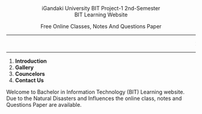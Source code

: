 <html>
<title>Website</title>
<link rel="stylesheet"type="text/css" href="styles09.css">
<center>
<p9>iGandaki University BIT Project-1 2nd-Semester</p9>
<br>
<p0>BIT Learning Website</p0><br>

<p7>Free Online Classes, Notes And Questions Paper</p7>
<hr>
<marquee>
<p1>2022-1st Semster Fall Questions Paper is published.
</p1>
</marquee>
</center>
<hr>
<body>
<section width="100px" length="200px">
<div class="menu">
<ol>
<li><strong>Introduction</strong></li>
<li><strong>Gallery</strong></li>
<li><strong>Councelors</strong></li>
<li><strong>Contact Us</strong></li>
</ol>
</div>
</section>
</body>
<p2>Welcome to Bachelor in Information Technology (BIT) Learning website. <br>Due to the Natural Disasters and Influences the online class, notes and Questions Paper are available. </p2> 
</html>


